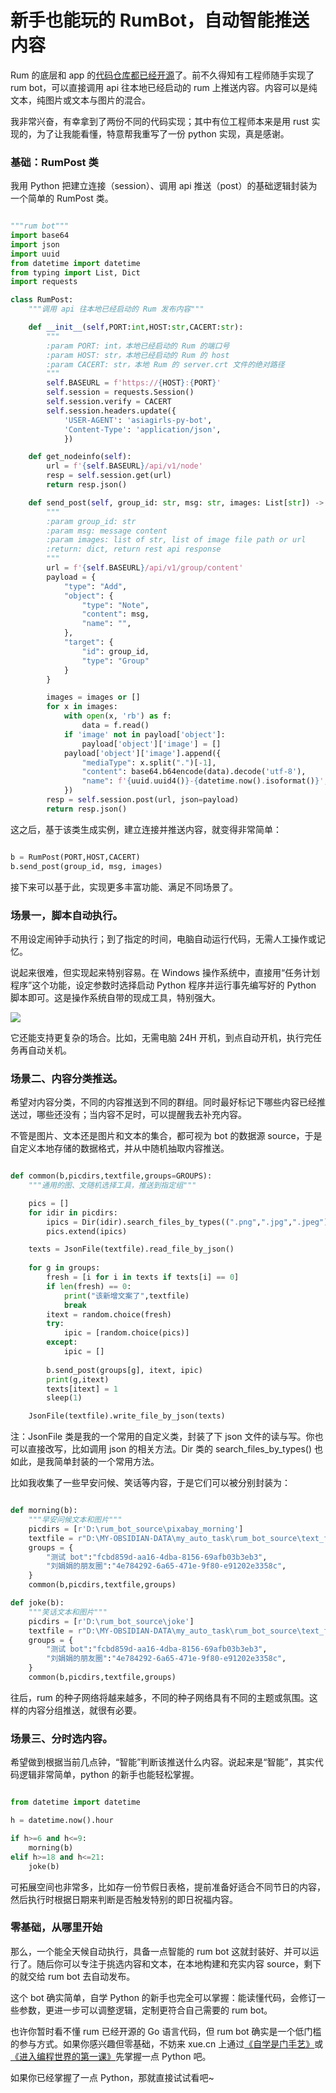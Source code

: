 # 新手也能玩的 RumBot，自动智能推送内容

Rum 的底层和 app 的[代码仓库都已经开源](https://github.com/rumsystem)了。前不久得知有工程师随手实现了 rum bot，可以直接调用 api 往本地已经启动的 rum 上推送内容。内容可以是纯文本，纯图片或文本与图片的混合。

我非常兴奋，有幸拿到了两份不同的代码实现；其中有位工程师本来是用 rust 实现的，为了让我能看懂，特意帮我重写了一份 python 实现，真是感谢。

### 基础：RumPost 类

我用 Python 把建立连接（session）、调用 api 推送（post）的基础逻辑封装为一个简单的 RumPost 类。

```python

"""rum bot"""
import base64
import json
import uuid
from datetime import datetime
from typing import List, Dict
import requests

class RumPost:
    """调用 api 往本地已经启动的 Rum 发布内容"""

    def __init__(self,PORT:int,HOST:str,CACERT:str):
        """
        :param PORT: int，本地已经启动的 Rum 的端口号
        :param HOST: str，本地已经启动的 Rum 的 host
        :param CACERT: str，本地 Rum 的 server.crt 文件的绝对路径
        """
        self.BASEURL = f'https://{HOST}:{PORT}'
        self.session = requests.Session()
        self.session.verify = CACERT
        self.session.headers.update({
            'USER-AGENT': 'asiagirls-py-bot',
            'Content-Type': 'application/json',
            })

    def get_nodeinfo(self):
        url = f'{self.BASEURL}/api/v1/node'
        resp = self.session.get(url)
        return resp.json()

    def send_post(self, group_id: str, msg: str, images: List[str]) -> Dict[str, str]:
        """
        :param group_id: str
        :param msg: message content
        :param images: list of str, list of image file path or url
        :return: dict, return rest api response
        """
        url = f'{self.BASEURL}/api/v1/group/content'
        payload = {
            "type": "Add",
            "object": {
                "type": "Note",
                "content": msg,
                "name": "",
            },
            "target": {
                "id": group_id,
                "type": "Group"
            }
        }

        images = images or []
        for x in images:
            with open(x, 'rb') as f:
                data = f.read()
            if 'image' not in payload['object']:
                payload['object']['image'] = []
            payload['object']['image'].append({
                "mediaType": x.split(".")[-1],
                "content": base64.b64encode(data).decode('utf-8'),
                "name": f'{uuid.uuid4()}-{datetime.now().isoformat()}',
            })
        resp = self.session.post(url, json=payload)
        return resp.json()

```

这之后，基于该类生成实例，建立连接并推送内容，就变得非常简单：

```python

b = RumPost(PORT,HOST,CACERT)
b.send_post(group_id, msg, images)

```

接下来可以基于此，实现更多丰富功能、满足不同场景了。

### 场景一，脚本自动执行。

不用设定闹钟手动执行；到了指定的时间，电脑自动运行代码，无需人工操作或记忆。

说起来很难，但实现起来特别容易。在 Windows 操作系统中，直接用“任务计划程序”这个功能，设定参数时选择启动 Python 程序并运行事先编写好的 Python 脚本即可。这是操作系统自带的现成工具，特别强大。

![](https://i.xue.cn/7a081127.png)

它还能支持更复杂的场合。比如，无需电脑 24H 开机，到点自动开机，执行完任务再自动关机。

### 场景二、内容分类推送。

希望对内容分类，不同的内容推送到不同的群组。同时最好标记下哪些内容已经推送过，哪些还没有；当内容不足时，可以提醒我去补充内容。

不管是图片、文本还是图片和文本的集合，都可视为 bot 的数据源 source，于是自定义本地存储的数据格式，并从中随机抽取内容推送。

```python

def common(b,picdirs,textfile,groups=GROUPS):
    """通用的图、文随机选择工具，推送到指定组"""

    pics = []
    for idir in picdirs:
        ipics = Dir(idir).search_files_by_types((".png",".jpg",".jpeg"))
        pics.extend(ipics)

    texts = JsonFile(textfile).read_file_by_json()
    
    for g in groups:
        fresh = [i for i in texts if texts[i] == 0]
        if len(fresh) == 0:
            print("该新增文案了",textfile)
            break
        itext = random.choice(fresh)
        try:
            ipic = [random.choice(pics)]
        except:
            ipic = []
        
        b.send_post(groups[g], itext, ipic)
        print(g,itext)
        texts[itext] = 1
        sleep(1)

    JsonFile(textfile).write_file_by_json(texts)

```

注：JsonFile 类是我的一个常用的自定义类，封装了下 json 文件的读与写。你也可以直接改写，比如调用 json 的相关方法。Dir 类的 search_files_by_types() 也如此，是我简单封装的一个常用方法。

比如我收集了一些早安问候、笑话等内容，于是它们可以被分别封装为：

```python

def morning(b):
    """早安问候文本和图片"""
    picdirs = [r'D:\rum_bot_source\pixabay_morning']
    textfile = r"D:\MY-OBSIDIAN-DATA\my_auto_task\rum_bot_source\text_for_morning.json"
    groups = {
        "测试 bot":"fcbd859d-aa16-4dba-8156-69afb03b3eb3",
        "刘娟娟的朋友圈":"4e784292-6a65-471e-9f80-e91202e3358c",
    }
    common(b,picdirs,textfile,groups)

def joke(b):
    """笑话文本和图片"""
    picdirs = [r'D:\rum_bot_source\joke']
    textfile = r"D:\MY-OBSIDIAN-DATA\my_auto_task\rum_bot_source\text_for_joke.json"
    groups = {
        "测试 bot":"fcbd859d-aa16-4dba-8156-69afb03b3eb3",
        "刘娟娟的朋友圈":"4e784292-6a65-471e-9f80-e91202e3358c",
    }
    common(b,picdirs,textfile,groups)

```

往后，rum 的种子网络将越来越多，不同的种子网络具有不同的主题或氛围。这样的内容分组推送，就很有必要。

### 场景三、分时选内容。

希望做到根据当前几点钟，“智能”判断该推送什么内容。说起来是“智能”，其实代码逻辑非常简单，python 的新手也能轻松掌握。

```python

from datetime import datetime

h = datetime.now().hour

if h>=6 and h<=9:
    morning(b)
elif h>=18 and h<=21:
    joke(b)

```

可拓展空间也非常多，比如存一份节假日表格，提前准备好适合不同节日的内容，然后执行时根据日期来判断是否触发特别的即日祝福内容。

### 零基础，从哪里开始

那么，一个能全天候自动执行，具备一点智能的 rum bot 这就封装好、并可以运行了。随后你可以专注于挑选内容和文本，在本地构建和充实内容 source，剩下的就交给 rum bot 去自动发布。

这个 bot 确实简单，自学 Python 的新手也完全可以掌握：能读懂代码，会修订一些参数，更进一步可以调整逻辑，定制更符合自己需要的 rum bot。

也许你暂时看不懂 rum 已经开源的 Go 语言代码，但 rum bot 确实是一个低门槛的参与方式。如果你感兴趣但零基础，不妨来 xue.cn 上通过[《自学是门手艺》](https://xue.cn/hub/app/books/1)或[《进入编程世界的第一课》](https://xue.cn/hub/app/books/65)先掌握一点 Python 吧。

如果你已经掌握了一点 Python，那就直接试试看吧~

<!---

tags: #自学编程 #Python #RUM #bot

created_at: 2021-11-26

updated_at: 2021-11-27

--->